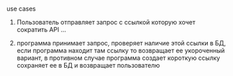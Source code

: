 use cases

1. Пользователь отправляет запрос
с ссылкой которую хочет сократить API 
...

2. программа принимает запрос,
проверяет наличие этой ссылки в БД,
если программа находит там ссылку
то возвращает ее укороченный вариант,
в противном случае программа  создает короткую ссылку
сохраняет ее в БД и возвращает пользователю